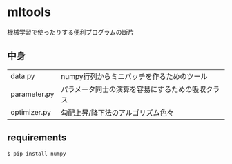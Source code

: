 mltools
===
機械学習で使ったりする便利プログラムの断片

## 中身
|            |                                                |
|------------|------------------------------------------------|
|     data.py|       numpy行列からミニバッチを作るためのツール|
|parameter.py|パラメータ同士の演算を容易にするための吸収クラス|
|optimizer.py|               勾配上昇/降下法のアルゴリズム色々|

## requirements
```
$ pip install numpy
```